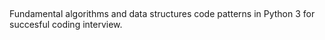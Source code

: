 ##
Fundamental algorithms and data structures code patterns in Python 3 for succesful coding interview.
